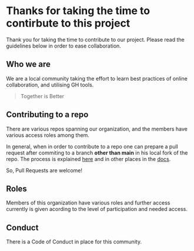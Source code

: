# Thanks for taking the time to contirbute to this project

Thank you for taking the time to contribute to our project. Please read the guidelines below in order to ease collaboration.

## Who we are

We are a local community taking the effort to learn best practices of online collaboration, and utilising GH tools.

> Together is Better

## Contributing to a repo

There are various repos spanning our organization, and the members have various access roles among them.

In general, when in order to contribute to a repo one can prepare a pull request after commiting to a branch **other than main** 
in his local fork of the repo. The process is explained [here](https://docs.github.com/en/get-started/quickstart/fork-a-repo) and in other
places in the [docs](https://docs.github.com/en).

So, Pull Requests are welcome!

## Roles

Members of this organization have various roles and further access currently is given acording to the level of participation and needed access.

## Conduct

There is a Code of Conduct in place for this community.
